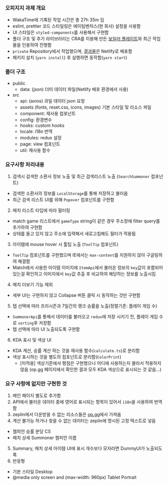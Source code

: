 ### 오피지지 과제 개요

- WakaTime에 기록된 작업 시간은 총 27h 35m 임
- eslint, prettier 코드 스타일링은 에이팀벤처스(현 회사) 설정을 사용함
- UI 스타일은 `styled-components`를 사용해서 구현함
- 폴더 구조 및 추가 라이브러리는 CRA를 이용해 만든 [보일러 플레이트](https://github.com/Aimho/boilerplate-react)와 최근 작업물을 인용하여 진행함
- `private` Repository에서 작업했으며, [결과물](https://wonderful-brattain-96bac2.netlify.app/)은 Netlify로 배포함
- 패키지 설치 (`yarn install`) 후 실행하면 동작함(`yarn start`)

### 폴더 구조

- public
  - data: (json) 더미 데이터 파일(Netlify 배포 환경에서 사용)
- src
  - api: (axios) 과일 데이터 json 요청
  - assets (fonts, reset.css, icons, images) 기본 스타일 및 리소스 파일
  - component: 재사용 컴포넌트
  - config: 환경변수
  - hooks: custom hooks
  - locale: i18n 번역
  - modules: redux 설정
  - page: view 컴포넌트
  - util: 재사용 함수

### 요구사항 처리내용

1. 검색시 검색한 소환사 정보 노출 및 최근 검색리스트 노출 (`SearchSummoner` 컴포넌트)
  - 검색한 소환사의 정보를 `LocalStorage`를 통해 저장하고 불러옴
  - 최근 검색 리스트 UI를 위해 `Popover` 컴포넌트를 구현함

2. 매치 리스트 타입에 따라 필터링
  - match game 리스트에서 `gameType` string이 같은 경우 주소창에 filter query를 추가하여 구현함
  - 상태를 들고 있지 않고 주소에 입력해서 새로고침해도 필터가 적용됨

3. 아이템에 mouse hover 시 툴팁 노출 (`ToolTip` 컴포넌트)
  - `ToolTip` 컴포넌트를 구현했으며 IE에서는 `max-content`를 지원하지 않아 구글링하여 해결함
  - Match에서 사용한 아이템 이미지에 `ItemApi`에서 불러온 정보의 `key`값이 포함되어 있는걸 확인하고 이미지에서 `key`값 추출 후 비교하여 해당하는 정보를 노출시킴

4. 매치 더보기 기능 제외
  - 세부 UI는 구현하지 않고 Collapse 버튼 클릭 시 동작하는 것만 구현함

5. 탭 선택에 따라 프리시즌과 7일간의 랭크 승률을 노출(정렬기준: 플레이 게임 수)
  - `SummonerApi`를 통해서 데이터를 불러오고 `redux`에 저장 시키기 전, 플레이 게임 수로 `sorting`후 저장함
  - 탭 선택에 따라 UI 노출되도록 구현함

6. KDA 표시 및 색상 UI
  - KDA 계산, 승률 계산 하는 것을 재사용 함수(`calculate.ts`)로 분리함
  - 색상 표시하는 것을 별도의 컴포넌트로 분리함(`ColorPrint`)
    - [미적용] 색상기준에서 평점은 구현했으나 어디에 사용하는지 몰라서 적용하지 않음 (op.gg 페이지에서 확인한 결과 모두 KDA 색상으로 표시되는 것 같음...)

### 요구 사항에 없지만 구현한 것

1. 메인 페이지 별도로 추가함
2. API에서 불러온 데이터 중에 영어로 표시되는 항목이 있어서 `i18n`을 사용하여 번역함
3. zeplin에서 다운받을 수 없는 리소스들은 [op.gg](https://www.op.gg/)에서 가져옴
4. 계산 불가능 하거나 찾을 수 없는 데이터는 zeplin에 명시된 고정 텍스트로 넣음
  - 챔피언 승률 분당 CS
  - 매치 상세 Summoner 챔피언 이름
5. Summary, 매치 상세 아이템 UI에 표시 개수보다 모자라면 DummyUI가 노출되도록
6. 반응형
  - 기본 스타일 Desktop
  - @media only screen and (max-width: 960px) Tablet Portrait
